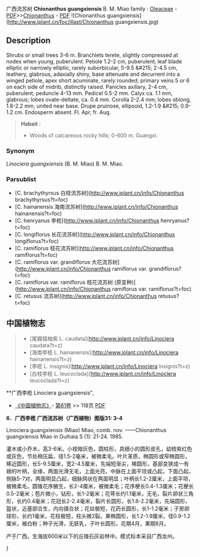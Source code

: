 广西流苏树 **Chionanthus guangxiensis** B. M. Miao
family : [Oleaceae](http://www.iplant.cn/info/Oleaceae?t=foc) - [PDF](http://www.iplant.cn/foc/pdf/Oleaceae.pdf)>>[Chionanthus](http://www.iplant.cn/info/Chionanthus?t=foc) - [PDF](http://www.iplant.cn/foc/pdf/Chionanthus.pdf)
![Chionanthus guangxiensis](http://www.iplant.cn/foc/illast/Chionanthus guangxiensis.jpg)

## Description

Shrubs or small trees 3-6 m. Branchlets terete, slightly compressed at nodes when young, puberulent. Petiole 1.2-2 cm, puberulent; leaf blade elliptic or narrowly elliptic, rarely suborbicular, 5-9.5 &amp;#215; 2-4.5 cm, leathery, glabrous, adaxially shiny, base attenuate and decurrent into a winged petiole, apex short acuminate, rarely rounded; primary veins 5 or 6 on each side of midrib, distinctly raised. Panicles axillary, 2-4 cm, puberulent; peduncle 4-13 mm. Pedicel 0.5-2 mm. Calyx ca. 1.1 mm, glabrous; lobes ovate-deltate, ca. 0.4 mm. Corolla 2-2.4 mm; lobes oblong, 1.8-2.2 mm, united near base. Drupe pruinose, ellipsoid, 1.2-1.9 &amp;#215; 0.9-1.2 cm. Endosperm absent. Fl. Apr, fr. Aug.


> **Habait** : 
>* Woods of calcareous rocky hills; 0-600 m. Guangxi. <BR>

### Synonym
*Linociera guangxiensis* (B. M. Miao) B. M. Miao.

### Parsublist

* [C.  brachythyrsus  白枝流苏树](http://www.iplant.cn/info/Chionanthus brachythyrsus?t=foc)
* [C.  hainanensis  海南流苏树](http://www.iplant.cn/info/Chionanthus hainanensis?t=foc)
* [C.  henryanus  李榄](http://www.iplant.cn/info/Chionanthus henryanus?t=foc)
* [C.  longiflorus  长花流苏树](http://www.iplant.cn/info/Chionanthus longiflorus?t=foc)
* [C.  ramiflorus  枝花流苏树](http://www.iplant.cn/info/Chionanthus ramiflorus?t=foc)
* [C.  ramiflorus var. grandiflorus  大花流苏树](http://www.iplant.cn/info/Chionanthus ramiflorus var. grandiflorus?t=foc)
* [C.  ramiflorus var. ramiflorus  枝花流苏树 (原变种)](http://www.iplant.cn/info/Chionanthus ramiflorus var. ramiflorus?t=foc)
* [C.  retusus  流苏树](http://www.iplant.cn/info/Chionanthus retusus?t=foc)


## 中国植物志

> * [尾瓣插柚紫  L.  caudata](http://www.iplant.cn/info/Linociera caudata?t=z)
> * [海南李榄  L.  hainanensis](http://www.iplant.cn/info/Linociera hainanensis?t=z)
> * [李榄  L.  insignis](http://www.iplant.cn/info/Linociera insignis?t=z)
> * [白枝李榄  L.  leucoclada](http://www.iplant.cn/info/Linociera leucoclada?t=z)


**广西李榄 Linociera guangxiensis",

* [《中国植物志》](http://www.iplant.cn/frps)- [第61卷](http://www.iplant.cn/frps/vol/61) >> 118页 [PDF](http://www.iplant.cn/frps/pdf/61/118a.PDF)


**6．广西李榄 广西流苏树（广西植物）图版31: 3-4**

Linociera guangxiensis (Miao) Miao, comb. nov. ——Chionanthus guangxiensis Miao in Guihaia S (1): 21-24. 1985.

灌木或小乔木，高3-6米。小枝暗灰色，圆柱形，具细小的圆形皮孔，幼枝紫红色或灰色，节处稍压扁，径1.5-2毫米，被微柔毛。叶片革质，椭圆形或窄椭圆形，稀近圆形，长5-9.5厘米，宽2-4.5厘米，先端短渐尖，稀圆形，基部变狭成一有翅的叶柄，全缘，两面光滑无毛，上面光亮，中脉在上面平坦或凸起，下面凸起，侧脉5-7对，两面明显凸起，细脉网状在两面明显；叶柄长1.2-2厘米，上面平坦，被微柔毛。圆锥花序腋生，长2-4厘米，被微柔毛；花序梗长0.4-1.3厘米；花梗长0.5-2毫米；苞片微小，钻形，长1-2毫米；花萼长约1.1毫米，无毛，裂片卵状三角形，长约0.4毫米；花冠长2-2.4毫米，裂片长圆形，长1.8-2.2毫米，先端圆形，盔状，近基部合生，内向镊合状；花丝极短，花药长圆形，长1-1.2毫米；子房卵球形，长约1毫米，花柱极短，柱头微2裂。果椭圆形，长1.2-1.9厘米，径0.9-1.2厘米，被白粉；种子光滑，无胚乳，子叶长圆形。花期4月，果期8月。

产于广西。生海拔600米以下的丘陵石灰岩林中。模式标本采自广西龙州。

}